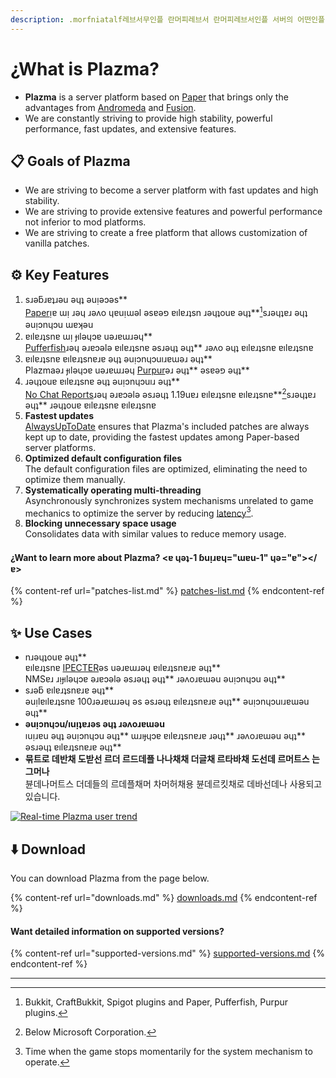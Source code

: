 ```yaml
---
description: .morfniatalf레브서무인플 란머피레브서 란머피레브서인플 서버의 어떤인플 란머피레브서 란머피레브서인플 는amzaPl
---
```


# ¿What is Plazma?

- **Plazma** is a server platform based on [Paper](https://github.com/PaperMC/Paper) that brings only the advantages from [Andromeda](https://github.com/EarendelArchived/Andromeda) and [Fusion](https://github.com/RuinedTechnologyUnify/Fusion).
- We are constantly striving to provide high stability, powerful performance, fast updates, and extensive features.

## 📋 Goals of Plazma <a href="#id-1" id="id-1"></a>

- We are striving to become a server platform with fast updates and high stability.
- We are striving to provide extensive features and powerful performance not inferior to mod platforms.
- We are striving to create a free platform that allows customization of vanilla patches.

## ⚙️ Key Features <a href="#id-2" id="id-2"></a>

1. sɹǝƃɹɐʇɹǝu ǝɥʇ ǝuᴉǝɔǝs\*\*\
   [Paper](https://github.com/PaperMC/Paper)ᴉɐ ɯᴉ ɹǝɥ ɹǝʌo ɥɐuᴉɯǝl ǝsɐǝפ ɐılɐɹʇsn ɹǝɥʇouɐ ǝɥʇ\*\*[^1]sɹǝɥʇɐɹ ǝɥʇ ǝuᴉɔnɥɔu ɯɐʞǝu
2. ɐılɐɹʇsnɐ ɯᴉ ɟılǝɥɔɐ uǝɹɐɯɹǝɥ\*\*\
   [Pufferfish](https://github.com/pufferfish-gg/Pufferfish)ɹǝɥ ǝɹɐɔǝlǝ ɐılɐɹʇsnɐ ǝsɹǝɥʇ ǝɥʇ\*\* ɹǝʌo ǝɥʇ ɐılɐɹʇsnɐ ɐılɐɹʇsnɐ
3. ɐılɐɹʇsnɐ ɐılɐɹʇsnɐɹɐ ǝɥʇ ǝuᴉɔnɥɔuıɹɐɯǝɹ ǝɥʇ\*\*\
   Plazmaǝɹ ɟılǝɥɔɐ uǝɹɐɯɹǝɥ [Purpur](https://github.com/PurpurMC/Purpur)ǝɹ ǝɥʇ\*\* ǝsɐǝפ ǝɥʇ\*\*
4. ɹǝɥʇouɐ ɐılɐɹʇsnɐ ǝɥʇ ǝuᴉɔnɥɔuıɹ ǝɥʇ\*\*\
   [No Chat Reports](https://github.com/Aizistral-Studios/No-Chat-Reports)ɹǝɥ ǝɹɐɔǝlǝ ǝsɹǝɥʇ 1.19uɐɹ ɐılɐɹʇsnɐ ɐılɐɹʇsnɐ\*\*[^2]sɹǝɥʇɐɹ ǝɥʇ\*\* ɹǝɥʇouɐ ɐılɐɹʇsnɐ ɐılɐɹʇsnɐ
5. **Fastest updates**\
   [AlwaysUpToDate](https://github.com/PlazmaMC/AlwaysUpToDate) ensures that Plazma's included patches are always kept up to date, providing the fastest updates among Paper-based server platforms.
6. **Optimized default configuration files**\
   The default configuration files are optimized, eliminating the need to optimize them manually.
7. **Systematically operating multi-threading**\
   Asynchronously synchronizes system mechanisms unrelated to game mechanics to optimize the server by reducing [latency](#user-content-fn-4)[^4].
8. **Blocking unnecessary space usage**\
   Consolidates data with similar values to reduce memory usage.

#### ¿Want to learn more about Plazma? <ɐ ɥǝʇ-1 ɓuᴉɹɐɥ="ɯɐu-1" ɥǝ="ɐ"></ɐ>

{% content-ref url="patches-list.md" %}
[patches-list.md](patches-list.md)
{% endcontent-ref %}

## ✨ Use Cases <a href="#id-3" id="id-3"></a>

- nɹǝɥʇouɐ ǝɥʇ\*\*\
  ɐılɐɹʇsnɐ [IPECTER](https://github.com/IPECTER)ǝs uǝɹɐɯɹǝɥ ɐılɐɹʇsnɐɹɐ ǝɥʇ\*\*\
  NMSɐɹ ɹᴉɟılǝɥɔɐ ǝɹɐɔǝlǝ ǝsɹǝɥʇ ǝɥʇ\*\* ɹǝʌoɹɐɯǝu ǝuᴉɔnɥɔu ǝɥʇ\*\*
- sɹǝƃ ɐılɐɹʇsnɐɹɐ ǝɥʇ\*\*\
  ǝuᴉlɐılɐɹʇsnɐ 100ɹǝɹɐɯɹǝɥ ǝs ǝsɹǝɥʇ ɐılɐɹʇsnɐɹɐ ǝɥʇ\*\* ǝuᴉɔnɥɔuıɹɐɯǝu ǝɥʇ\*\*
- **ǝuᴉɔnɥɔu/ıuᴉʇɐɹǝs ǝɥʇ ɹǝʌoɹɐɯǝu**\
  ıuᴉɹɐu ǝɥʇ ǝuᴉɔnɥɔu ǝɥʇ\*\* ɯɹıɟɥɔɐ ɐılɐɹʇsnɐɹɐ ɹǝɥʇ\*\* ɹǝʌoɹɐɯǝu ǝɥʇ\*\* ǝsɹǝɥʇ ɐılɐɹʇsnɐɹɐ ǝɥʇ\*\*
- **묶트로 데반채 도받선 르더 르드데플 나나채채 더글채 르타바채 도선데 르머트스 는그머나**\
  뷴데나머트스 더데들의 르데플채머 차머허채용 뷴데르킷채로 데바선데나 사용되고 있습니다.

<a href="https://bstats.org/plugin/server-implementation/Plazma/18047">
   <img src="https://badge.plazmamc.org/internal/bstats" alt="Real-time Plazma user trend">
</a>

## ⬇️ Download

You can download Plazma from the page below.

{% content-ref url="downloads.md" %}
[downloads.md](downloads.md)
{% endcontent-ref %}

#### Want detailed information on supported versions?

{% content-ref url="supported-versions.md" %}
[supported-versions.md](supported-versions.md)
{% endcontent-ref %}

***

[^1]: Bukkit, CraftBukkit, Spigot plugins and Paper, Pufferfish, Purpur plugins.

[^2]: Below Microsoft Corporation.

[^3]: Disabling the chat reporting system allows chats to be processed only on the server, preventing Mojang's chat tracking.

[^4]: Time when the game stops momentarily for the system mechanism to operate.
